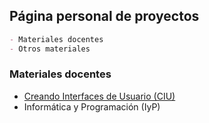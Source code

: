 ## Página personal de proyectos

```markdown
- Materiales docentes
- Otros materiales
```

### Materiales docentes

- [Creando Interfaces de Usuario (CIU)]((CIU))
- Informática y Programación (IyP)


